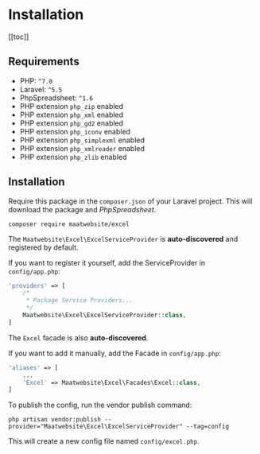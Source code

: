 # Installation

[[toc]]

## Requirements

* PHP: `^7.0`
* Laravel: `^5.5`
* PhpSpreadsheet: `^1.6`
* PHP extension `php_zip` enabled
* PHP extension `php_xml` enabled
* PHP extension `php_gd2` enabled
* PHP extension `php_iconv` enabled
* PHP extension `php_simplexml` enabled
* PHP extension `php_xmlreader` enabled
* PHP extension `php_zlib` enabled

## Installation

Require this package in the `composer.json` of your Laravel project. This will download the package and _PhpSpreadsheet_.

```
composer require maatwebsite/excel
```

The `Maatwebsite\Excel\ExcelServiceProvider` is __auto-discovered__ and registered by default.

If you want to register it yourself, add the ServiceProvider in `config/app.php`:

```php
'providers' => [
    /*
     * Package Service Providers...
     */
    Maatwebsite\Excel\ExcelServiceProvider::class,
]
```

The `Excel` facade is also __auto-discovered__.

If you want to add it manually, add the Facade in `config/app.php`:

```php
'aliases' => [
    ...
    'Excel' => Maatwebsite\Excel\Facades\Excel::class,
]
```

To publish the config, run the vendor publish command:

```
php artisan vendor:publish --provider="Maatwebsite\Excel\ExcelServiceProvider" --tag=config
```

This will create a new config file named `config/excel.php`.
